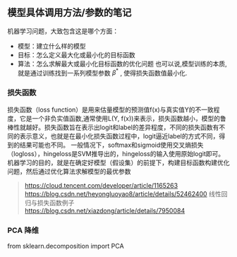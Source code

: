 ## 模型具体调用方法/参数的笔记 ##
机器学习问题，大致包含这是哪个方面：
  - 模型：建立什么样的模型
  - 目标：怎么定义最大化或最小化的目标函数
  - 算法：怎么求解最大或最小化目标函数的优化问题
也可以说,模型训练的本质,就是通过训练找到一系列模型参数 $\beta^*$ , 使得损失函数值最小化.

### 损失函数 ###
损失函数（loss function）是用来估量模型的预测值f(x)与真实值Y的不一致程度，它是一个非负实值函数,通常使用L(Y, f(x))来表示，损失函数越小，模型的鲁棒性就越好。损失函数旨在表示出logit和label的差异程度，不同的损失函数有不同的表示意义，也就是在最小化损失函数过程中，logit逼近label的方式不同，得到的结果可能也不同。
一般情况下，softmax和sigmoid使用交叉熵损失（logloss），hingeloss是SVM推导出的，hingeloss的输入使用原始logit即可。机器学习的目的，就是在确定好模型（假设集）的前提下，构建目标函数构建优化问题，然后通过优化算法求解模型的最优参数
> https://cloud.tencent.com/developer/article/1165263
> https://blog.csdn.net/heyongluoyao8/article/details/52462400
> 线性回归与损失函数例子 https://blog.csdn.net/xiazdong/article/details/7950084


### PCA 降维
from sklearn.decomposition import PCA
